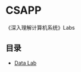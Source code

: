 # CSAPP
《深入理解计算机系统》Labs
## 目录
- [Data Lab](https://github.com/wang-zhuoran/CSAPP/blob/main/Notes/datalab.md)
